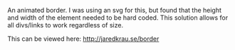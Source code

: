 An animated border. I was using an svg for this, but found that the height and width of the element needed to be hard coded. This solution allows for all divs/links to work regardless of size. 

This can be viewed here: http://jaredkrau.se/border
